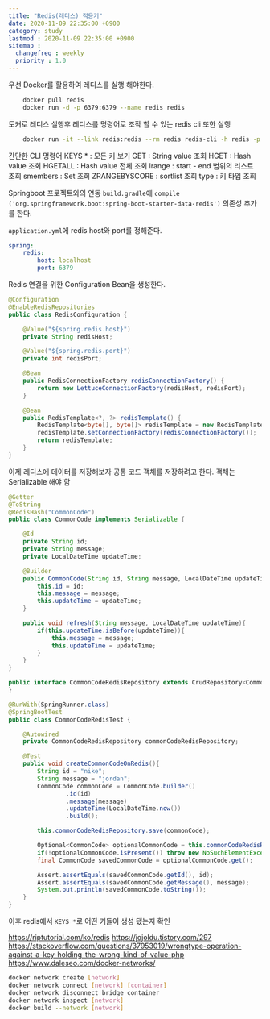 ```yaml
---
title: "Redis(레디스) 적용기"
date: 2020-11-09 22:35:00 +0900
category: study
lastmod : 2020-11-09 22:35:00 +0900
sitemap :
  changefreq : weekly
  priority : 1.0
---
```


우선 Docker를 활용하여 레디스를 실행 해야한다.

``` sh
    docker pull redis
    docker run -d -p 6379:6379 --name redis redis
```

도커로 레디스 실행후 레디스를 명령어로 조작 할 수 있는 redis cli 또한 실행

``` sh
    docker run -it --link redis:redis --rm redis redis-cli -h redis -p 6379
```

간단한 CLI 명령어
KEYS * : 모든 키 보기
GET <key>: String value 조회
HGET <key>: Hash value 조회
HGETALL <key>: Hash value 전체 조회
lrange <key> <start> <end>: start - end 범위의 리스트 조회
smembers <key>: Set 조회
ZRANGEBYSCORE <key> <min> <max>: sortlist 조회
type <key>: 키 타입 조회


Springboot 프로젝트와의 연동
`build.gradle`에 `compile ('org.springframework.boot:spring-boot-starter-data-redis')` 의존성 추가를 한다.

`application.yml`에 redis host와 port를 정해준다.

``` yml
spring:
    redis:
        host: localhost
        port: 6379
```

Redis 연결을 위한 Configuration Bean을 생성한다.

``` java
@Configuration
@EnableRedisRepositories
public class RedisConfiguration {

    @Value("${spring.redis.host}")
    private String redisHost;

    @Value("${spring.redis.port}")
    private int redisPort;

    @Bean
    public RedisConnectionFactory redisConnectionFactory() {
        return new LettuceConnectionFactory(redisHost, redisPort);
    }

    @Bean
    public RedisTemplate<?, ?> redisTemplate() {
        RedisTemplate<byte[], byte[]> redisTemplate = new RedisTemplate<>();
        redisTemplate.setConnectionFactory(redisConnectionFactory());
        return redisTemplate;
    }
}
```

이제 레디스에 데이터를 저장해보자
공통 코드 객체를 저장하려고 한다. 객체는 Serializable 해야 함

``` java
@Getter
@ToString
@RedisHash("CommonCode")
public class CommonCode implements Serializable {

    @Id
    private String id;
    private String message;
    private LocalDateTime updateTime;

    @Builder
    public CommonCode(String id, String message, LocalDateTime updateTime){
        this.id = id;
        this.message = message;
        this.updateTime = updateTime;
    }

    public void refresh(String message, LocalDateTime updateTime){
        if(this.updateTime.isBefore(updateTime)){
            this.message = message;
            this.updateTime = updateTime;
        }
    }
}
```

``` java
public interface CommonCodeRedisRepository extends CrudRepository<CommonCode, String> {
}
```

``` java
@RunWith(SpringRunner.class)
@SpringBootTest
public class CommonCodeRedisTest {

    @Autowired
    private CommonCodeRedisRepository commonCodeRedisRepository;

    @Test
    public void createCommonCodeOnRedis(){
        String id = "nike";
        String message = "jordan";
        CommonCode commonCode = CommonCode.builder()
                .id(id)
                .message(message)
                .updateTime(LocalDateTime.now())
                .build();

        this.commonCodeRedisRepository.save(commonCode);

        Optional<CommonCode> optionalCommonCode = this.commonCodeRedisRepository.findById(id);
        if(!optionalCommonCode.isPresent()) throw new NoSuchElementException();
        final CommonCode savedCommonCode = optionalCommonCode.get();

        Assert.assertEquals(savedCommonCode.getId(), id);
        Assert.assertEquals(savedCommonCode.getMessage(), message);
        System.out.println(savedCommonCode.toString());
    }
}
```

이후 redis에서 `KEYS *`로 어떤 키들이 생성 됐는지 확인



https://riptutorial.com/ko/redis
https://jojoldu.tistory.com/297
https://stackoverflow.com/questions/37953019/wrongtype-operation-against-a-key-holding-the-wrong-kind-of-value-php
https://www.daleseo.com/docker-networks/

``` sh
docker network create [network]
docker network connect [network] [container]
docker network disconnect bridge container
docker network inspect [network]
docker build --network [network]
```

